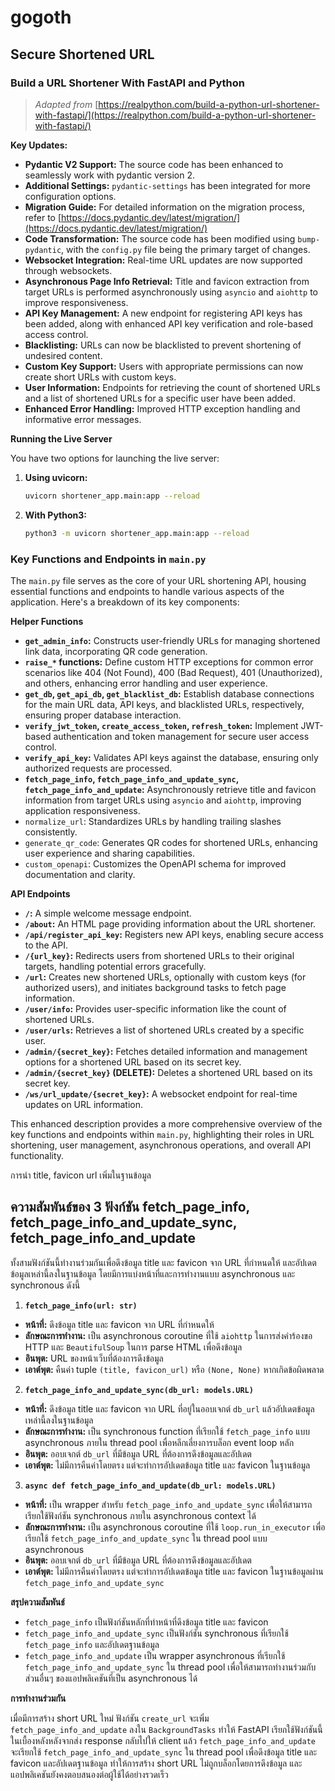 # gogoth
## Secure Shortened URL

### Build a URL Shortener With FastAPI and Python

> _Adapted from_ [https://realpython.com/build-a-python-url-shortener-with-fastapi/](https://realpython.com/build-a-python-url-shortener-with-fastapi/)

**Key Updates:**

*   **Pydantic V2 Support:** The source code has been enhanced to seamlessly work with pydantic version 2.
*   **Additional Settings:** `pydantic-settings` has been integrated for more configuration options.
*   **Migration Guide:** For detailed information on the migration process, refer to [https://docs.pydantic.dev/latest/migration/](https://docs.pydantic.dev/latest/migration/)
*   **Code Transformation:** The source code has been modified using `bump-pydantic`, with the `config.py` file being the primary target of changes.
*   **Websocket Integration:** Real-time URL updates are now supported through websockets.
*   **Asynchronous Page Info Retrieval:** Title and favicon extraction from target URLs is performed asynchronously using `asyncio` and `aiohttp` to improve responsiveness.
*   **API Key Management:** A new endpoint for registering API keys has been added, along with enhanced API key verification and role-based access control.
*   **Blacklisting:** URLs can now be blacklisted to prevent shortening of undesired content.
*   **Custom Key Support:** Users with appropriate permissions can now create short URLs with custom keys.
*   **User Information:** Endpoints for retrieving the count of shortened URLs and a list of shortened URLs for a specific user have been added.
*   **Enhanced Error Handling:** Improved HTTP exception handling and informative error messages.

**Running the Live Server**

You have two options for launching the live server:

1.  **Using uvicorn:**

    ```bash
    uvicorn shortener_app.main:app --reload
    ```

2.  **With Python3:**

    ```bash
    python3 -m uvicorn shortener_app.main:app --reload


### Key Functions and Endpoints in `main.py`

The `main.py` file serves as the core of your URL shortening API, housing essential functions and endpoints to handle various aspects of the application. Here's a breakdown of its key components:

**Helper Functions**

*   **`get_admin_info`:** Constructs user-friendly URLs for managing shortened link data, incorporating QR code generation.
*   **`raise_*` functions:** Define custom HTTP exceptions for common error scenarios like 404 (Not Found), 400 (Bad Request), 401 (Unauthorized), and others, enhancing error handling and user experience.
*   **`get_db`, `get_api_db`, `get_blacklist_db`:** Establish database connections for the main URL data, API keys, and blacklisted URLs, respectively, ensuring proper database interaction.
*   **`verify_jwt_token`, `create_access_token`, `refresh_token`:** Implement JWT-based authentication and token management for secure user access control.
*   **`verify_api_key`:** Validates API keys against the database, ensuring only authorized requests are processed.
*   **`fetch_page_info`, `fetch_page_info_and_update_sync`, `fetch_page_info_and_update`:** Asynchronously retrieve title and favicon information from target URLs using `asyncio` and `aiohttp`, improving application responsiveness.
*   `normalize_url`: Standardizes URLs by handling trailing slashes consistently.
*   `generate_qr_code`: Generates QR codes for shortened URLs, enhancing user experience and sharing capabilities.
*   `custom_openapi`: Customizes the OpenAPI schema for improved documentation and clarity.

**API Endpoints**

*   **`/`:** A simple welcome message endpoint.
*   **`/about`:** An HTML page providing information about the URL shortener.
*   **`/api/register_api_key`:** Registers new API keys, enabling secure access to the API.
*   **`/{url_key}`:** Redirects users from shortened URLs to their original targets, handling potential errors gracefully.
*   **`/url`:** Creates new shortened URLs, optionally with custom keys (for authorized users), and initiates background tasks to fetch page information.
*   **`/user/info`:** Provides user-specific information like the count of shortened URLs.
*   **`/user/urls`:** Retrieves a list of shortened URLs created by a specific user.
*   **`/admin/{secret_key}`:** Fetches detailed information and management options for a shortened URL based on its secret key.
*   **`/admin/{secret_key}` (DELETE):** Deletes a shortened URL based on its secret key.
*   **`/ws/url_update/{secret_key}`:** A websocket endpoint for real-time updates on URL information.

This enhanced description provides a more comprehensive overview of the key functions and endpoints within `main.py`, highlighting their roles in URL shortening, user management, asynchronous operations, and overall API functionality.


การนำ title, favicon url เพิ่มในฐานข้อมูล

## ความสัมพันธ์ของ 3 ฟังก์ชัน fetch_page_info, fetch_page_info_and_update_sync, fetch_page_info_and_update

ทั้งสามฟังก์ชันนี้ทำงานร่วมกันเพื่อดึงข้อมูล title และ favicon จาก URL ที่กำหนดให้ และอัปเดตข้อมูลเหล่านี้ลงในฐานข้อมูล โดยมีการแบ่งหน้าที่และการทำงานแบบ asynchronous และ synchronous ดังนี้

1. **`fetch_page_info(url: str)`**

* **หน้าที่:** ดึงข้อมูล title และ favicon จาก URL ที่กำหนดให้
* **ลักษณะการทำงาน:** เป็น asynchronous coroutine ที่ใช้ `aiohttp` ในการส่งคำร้องขอ HTTP และ `BeautifulSoup` ในการ parse HTML เพื่อดึงข้อมูล
* **อินพุต:** URL ของหน้าเว็บที่ต้องการดึงข้อมูล
* **เอาต์พุต:** คืนค่า tuple `(title, favicon_url)` หรือ `(None, None)` หากเกิดข้อผิดพลาด

2. **`fetch_page_info_and_update_sync(db_url: models.URL)`**

* **หน้าที่:** ดึงข้อมูล title และ favicon จาก URL ที่อยู่ในออบเจกต์ `db_url` แล้วอัปเดตข้อมูลเหล่านี้ลงในฐานข้อมูล
* **ลักษณะการทำงาน:** เป็น synchronous function ที่เรียกใช้ `fetch_page_info` แบบ asynchronous ภายใน thread pool เพื่อหลีกเลี่ยงการบล็อก event loop หลัก
* **อินพุต:** ออบเจกต์ `db_url` ที่มีข้อมูล URL ที่ต้องการดึงข้อมูลและอัปเดต
* **เอาต์พุต:** ไม่มีการคืนค่าโดยตรง แต่จะทำการอัปเดตข้อมูล title และ favicon ในฐานข้อมูล

3. **`async def fetch_page_info_and_update(db_url: models.URL)`**

* **หน้าที่:** เป็น wrapper สำหรับ `fetch_page_info_and_update_sync` เพื่อให้สามารถเรียกใช้ฟังก์ชัน synchronous ภายใน asynchronous context ได้
* **ลักษณะการทำงาน:** เป็น asynchronous coroutine ที่ใช้ `loop.run_in_executor` เพื่อเรียกใช้ `fetch_page_info_and_update_sync` ใน thread pool แบบ asynchronous
* **อินพุต:** ออบเจกต์ `db_url` ที่มีข้อมูล URL ที่ต้องการดึงข้อมูลและอัปเดต
* **เอาต์พุต:** ไม่มีการคืนค่าโดยตรง แต่จะทำการอัปเดตข้อมูล title และ favicon ในฐานข้อมูลผ่าน `fetch_page_info_and_update_sync`

**สรุปความสัมพันธ์**

* `fetch_page_info` เป็นฟังก์ชันหลักที่ทำหน้าที่ดึงข้อมูล title และ favicon
* `fetch_page_info_and_update_sync` เป็นฟังก์ชัน synchronous ที่เรียกใช้ `fetch_page_info` และอัปเดตฐานข้อมูล
* `fetch_page_info_and_update` เป็น wrapper asynchronous ที่เรียกใช้ `fetch_page_info_and_update_sync` ใน thread pool เพื่อให้สามารถทำงานร่วมกับส่วนอื่นๆ ของแอปพลิเคชันที่เป็น asynchronous ได้

**การทำงานร่วมกัน**

เมื่อมีการสร้าง short URL ใหม่ ฟังก์ชัน `create_url` จะเพิ่ม `fetch_page_info_and_update` ลงใน `BackgroundTasks` ทำให้ FastAPI เรียกใช้ฟังก์ชันนี้ในเบื้องหลังหลังจากส่ง response กลับไปให้ client แล้ว `fetch_page_info_and_update` จะเรียกใช้ `fetch_page_info_and_update_sync` ใน thread pool เพื่อดึงข้อมูล title และ favicon และอัปเดตฐานข้อมูล ทำให้การสร้าง short URL ไม่ถูกบล็อกโดยการดึงข้อมูล และแอปพลิเคชันยังคงตอบสนองต่อผู้ใช้ได้อย่างรวดเร็ว